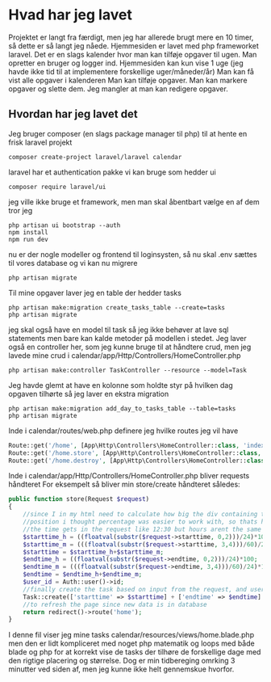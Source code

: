 # Hvad har jeg lavet

Projektet er langt fra færdigt, men jeg har allerede brugt mere en 10 timer, så dette er så langt jeg nåede.
Hjemmesiden er lavet med php frameworket laravel.
Det er en slags kalender hvor man kan tilføje opgaver til ugen.
Man opretter en bruger og logger ind.
Hjemmesiden kan kun vise 1 uge (jeg havde ikke tid til at implementere forskellige uger/måneder/år)
Man kan få vist alle opgaver i kalenderen
Man kan tilføje opgaver.
Man kan markere opgaver og slette dem.
Jeg mangler at man kan redigere opgaver.

## Hvordan har jeg lavet det

Jeg bruger composer (en slags package manager til php) til at hente en frisk laravel projekt
```
composer create-project laravel/laravel calendar
```
laravel har et authentication pakke vi kan bruge som hedder ui
```
composer require laravel/ui
```
jeg ville ikke bruge et framework, men man skal åbentbart vælge en af dem tror jeg
```
php artisan ui bootstrap --auth
npm install
npm run dev
```
nu er der nogle modeller og frontend til loginsysten, så nu skal .env sættes til vores database og vi kan nu migrere
```
php artisan migrate
```
Til mine opgaver laver jeg en table der hedder tasks
```
php artisan make:migration create_tasks_table --create=tasks
php artisan migrate
```
jeg skal også have en model til task så jeg ikke behøver at lave sql statements men bare kan kalde metoder på modellen i stedet. Jeg laver også en controller her, som jeg kunne bruge til at håndtere crud, men jeg lavede mine crud i calendar/app/Http/Controllers/HomeController.php
```
php artisan make:controller TaskController --resource --model=Task
```
Jeg havde glemt at have en kolonne som holdte styr på hvilken dag opgaven tilhørte så jeg laver en ekstra migration
```
php artisan make:migration add_day_to_tasks_table --table=tasks
php artisan migrate
```

Inde i calendar/routes/web.php definere jeg hvilke routes jeg vil have
```php
Route::get('/home', [App\Http\Controllers\HomeController::class, 'index'])->name('home');
Route::get('/home.store', [App\Http\Controllers\HomeController::class, 'store'])->name('home.store');
Route::get('/home.destroy', [App\Http\Controllers\HomeController::class, 'destroy'])->name('home.destroy');
```

Inde i calendar/app/Http/Controllers/HomeController.php bliver requests håndteret
For eksempelt så bliver min store/create håndteret således:
```php
public function store(Request $request)
{
    //since I in my html need to calculate how big the div containing the task and its 
    //position i thought percentage was easier to work with, so thats how im storing the data
    //the time gets in the request like 12:30 but hours arent the same as minutes so they need to be calculated differently
    $starttime_h = ((floatval(substr($request->starttime, 0,2)))/24)*100;
    $starttime_m = (((floatval(substr($request->starttime, 3,4)))/60)/24)*100;
    $starttime = $starttime_h+$starttime_m;
    $endtime_h = ((floatval(substr($request->endtime, 0,2)))/24)*100;
    $endtime_m = (((floatval(substr($request->endtime, 3,4)))/60)/24)*100;
    $endtime = $endtime_h+$endtime_m;
    $user_id = Auth::user()->id;
    //finally create the task based on input from the request, and users login id
    Task::create(['starttime' => $starttime] + ['endtime' => $endtime] + ['name' => $request->name] + ['day' => $request->day] + ['owner_fk' => $user_id]);
    //to refresh the page since new data is in database
    return redirect()->route('home');
}
```

I denne fil viser jeg mine tasks calendar/resources/views/home.blade.php men den er lidt kompliceret med noget php matematik og loops med både blade og php for at korrekt vise de tasks der tilhøre de forskellige dage med den rigtige placering og størrelse.
Dog er min tidbereging omrking 3 minutter ved siden af, men jeg kunne ikke helt gennemskue hvorfor.

